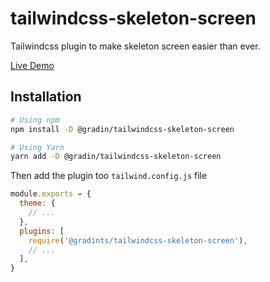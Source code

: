 # tailwindcss-skeleton-screen

Tailwindcss plugin to make skeleton screen easier than ever.

[Live Demo](https://jsfiddle.com)

## Installation

```sh
# Using npm
npm install -D @gradin/tailwindcss-skeleton-screen

# Using Yarn
yarn add -D @gradin/tailwindcss-skeleton-screen
```

Then add the plugin too `tailwind.config.js` file

```js
module.exports = {
  theme: {
    // ...
  },
  plugins: [
    require('@gradints/tailwindcss-skeleton-screen'),
    // ...
  ],
}
```
